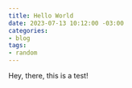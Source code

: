 ```yaml
---
title: Hello World
date: 2023-07-13 10:12:00 -03:00
categories:
- blog
tags:
- random
---
```


Hey, there, this is a test!